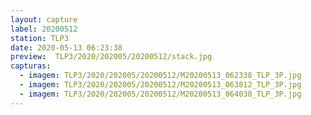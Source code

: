 ```yaml
---
layout: capture
label: 20200512
station: TLP3
date: 2020-05-13 06:23:38
preview:  TLP3/2020/202005/20200512/stack.jpg
capturas:
  - imagem: TLP3/2020/202005/20200512/M20200513_062338_TLP_3P.jpg
  - imagem: TLP3/2020/202005/20200512/M20200513_063812_TLP_3P.jpg
  - imagem: TLP3/2020/202005/20200512/M20200513_064038_TLP_3P.jpg
---
```

